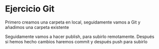 
# Ejercicio Git

Primero creamos una carpeta en local, seguidamente vamos a Git y añadimos una carpeta existente

Seguidamente vamos a hacer publish, para subirlo remotamente. Después si hemos hecho cambios haremos commit y después push para subirlo
